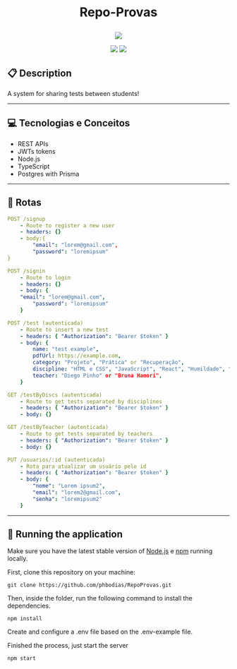 # <p align = "center"> Repo-Provas </p>

<p align="center">
   <img src="https://user-images.githubusercontent.com/72531277/178094665-f46c6a55-c821-42a0-bb9c-d5dd5f2d69fa.png"/>
</p>

<p align = "center">
   <img src="https://img.shields.io/badge/author-Pedro Dias-4dae71?style=flat-square" />
   <img src="https://img.shields.io/github/languages/count/phbodias/RepoProvas?color=4dae71&style=flat-square" />
</p>

## :clipboard: Description

A system for sharing tests between students!

---

## :computer: Tecnologias e Conceitos

- REST APIs
- JWTs tokens
- Node.js
- TypeScript
- Postgres with Prisma

---

## :rocket: Rotas

```yml
POST /signup
    - Route to register a new user
    - headers: {}
    - body:{
        "email": "lorem@gmail.com",
        "password": "loremipsum"
}
```

```yml
POST /signin
    - Route to login
    - headers: {}
    - body: {
    "email": "lorem@gmail.com",
        "password": "loremipsum"
    }
```

```yml
POST /test (autenticada)
    - Route to insert a new test
    - headers: { "Authorization": "Bearer $token" }
    - body: {
        name: "test example",
        pdfUrl: https://example.com,
        category: "Projeto", "Prática" or "Recuperação",
        discipline: "HTML e CSS", "JavaScript", "React", "Humildade", "Planejamento" or "Autoconfiança",
        teacher: "Diego Pinho" or "Bruna Hamori",
    }
```

```yml
GET /testByDiscs (autenticada)
    - Route to get tests separated by disciplines
    - headers: { "Authorization": "Bearer $token" }
    - body: {}
```

```yml
GET /testByTeacher (autenticada)
    - Route to get tests separated by teachers
    - headers: { "Authorization": "Bearer $token" }
    - body: {}
```

```yml
PUT /usuarios/:id (autenticada)
    - Rota para atualizar um usuário pelo id
    - headers: { "Authorization": "Bearer $token" }
    - body: {
        "nome": "Lorem ipsum2",
        "email": "lorem2@gmail.com",
        "senha": "loremipsum2"
    }
```

---

## 🏁 Running the application

Make sure you have the latest stable version of  [Node.js](https://nodejs.org/en/download/) e [npm](https://www.npmjs.com/) running locally.

First, clone this repository on your machine:

```
git clone https://github.com/phbodias/RepoProvas.git
```

Then, inside the folder, run the following command to install the dependencies.
```
npm install
```

Create and configure a .env file based on the .env-example file.

Finished the process, just start the server

```
npm start
```

